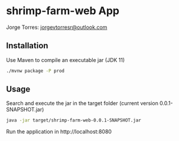 # shrimp-farm-web App
Jorge Torres: jorgevtorresr@outlook.com

## Installation
Use Maven to compile an executable jar (JDK 11)

```bash
./mvnw package -P prod
```

## Usage
Search and execute the jar in the target folder (current version 0.0.1-SNAPSHOT.jar)

```bash
java -jar target/shrimp-farm-web-0.0.1-SNAPSHOT.jar
```
Run the application in http://localhost:8080
